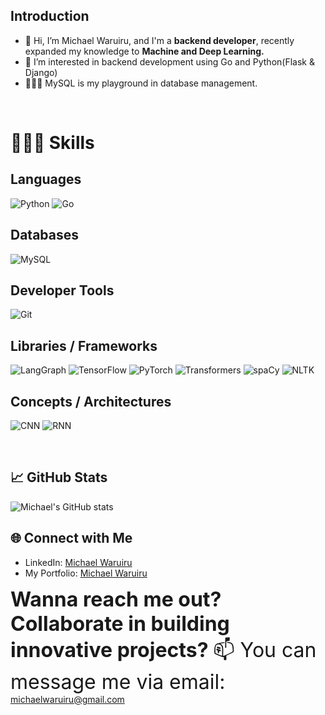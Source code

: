 ## Introduction 
- 👋 Hi, I’m Michael Waruiru, and I'm a <strong>backend developer</strong>, recently expanded my knowledge to <strong>Machine and Deep Learning.</strong>
- 👀 I’m interested in backend development using Go and Python(Flask & Django)
- 🏌🏾‍♂️ MySQL is my playground in database management.
<br>

# 👨🏾‍💻 Skills

## Languages
![Python](https://img.shields.io/badge/-Python-blue?style=flat-square&logo=python)
![Go](https://img.shields.io/badge/-Go-00ADD8?style=flat-square&logo=go)

## Databases
![MySQL](https://img.shields.io/badge/-MySQL-4479A1?style=flat-square&logo=mysql&logoColor=white)

## Developer Tools
![Git](https://img.shields.io/badge/-Git-F05032?style=flat-square&logo=git&logoColor=white)

## Libraries / Frameworks
![LangGraph](https://img.shields.io/badge/-LangGraph-0A66C2?style=flat-square&logo=graph&logoColor=white)
![TensorFlow](https://img.shields.io/badge/-TensorFlow-FF6F00?style=flat-square&logo=tensorflow&logoColor=white)
![PyTorch](https://img.shields.io/badge/-PyTorch-EE4C2C?style=flat-square&logo=pytorch&logoColor=white)
![Transformers](https://img.shields.io/badge/-Transformers-FFD700?style=flat-square&logo=huggingface&logoColor=black)
![spaCy](https://img.shields.io/badge/-spaCy-09A3D5?style=flat-square&logo=spacy&logoColor=white)
![NLTK](https://img.shields.io/badge/-NLTK-154360?style=flat-square&logo=python&logoColor=white)

## Concepts / Architectures
![CNN](https://img.shields.io/badge/-CNN-FF5733?style=flat-square&logo=ai&logoColor=white)
![RNN](https://img.shields.io/badge/-RNN-6C3483?style=flat-square&logo=ai&logoColor=white)

<br>


## 📈 GitHub Stats

![Michael's GitHub stats](https://github-readme-stats.vercel.app/api?username=MichaelWaruiru&show_icons=true&theme=radical)

## 🌐 Connect with Me

- LinkedIn: [Michael Waruiru](https://www.linkedin.com/in/michaelwaruiru)
- My Portfolio: [Michael Waruiru](https://michaelwaruiru.netlify.app/)

<font size="6"><b>Wanna reach me out? Collaborate in building innovative projects? </b>📫 You can message me via email:</font>
     michaelwaruiru@gmail.com   
